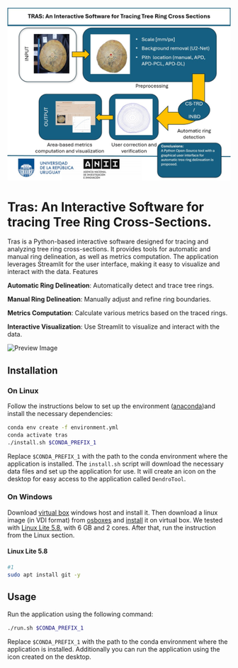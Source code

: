 ![Preview Image](assets/Slide4.jpg)
# Tras: An Interactive Software for tracing Tree Ring Cross-Sections.

Tras is a Python-based interactive software designed for tracing and analyzing tree ring cross-sections. It provides tools for automatic and manual ring delineation, as well as metrics computation. The application leverages Streamlit for the user interface, making it easy to visualize and interact with the data.
Features

**Automatic Ring Delineation**: Automatically detect and trace tree rings.

**Manual Ring Delineation**: Manually adjust and refine ring boundaries.

**Metrics Computation**: Calculate various metrics based on the traced rings.

**Interactive Visualization**: Use Streamlit to visualize and interact with the data.

![Preview Image](assets/preview.png)
## Installation
### On Linux
Follow the instructions below to set up the environment ([anaconda](https://anaconda.com))and install the necessary dependencies:
```bash 
conda env create -f environment.yml
conda activate tras
./install.sh $CONDA_PREFIX_1
```
Replace `$CONDA_PREFIX_1` with the path to the conda environment where
the application is installed. 
The `install.sh` script will download the necessary data files and set up the application for use. It will create an icon on the desktop for easy access to the application called `DendroTool`.
### On Windows
Download [virtual box](https://www.virtualbox.org/wiki/Downloads) windows 
host and install it. 
Then download a linux image (in VDI format) from [osboxes](https://www.osboxes.org/ubuntu/) and [install](https://www.makeuseof.com/how-to-import-vdi-file-into-virtualbox/) it on virtual box. 
We tested with [Linux Lite 5.8](https://www.osboxes.org/linux-lite/#linux-lite-5-8-vbox), 
with 6 GB and 2 cores. After that, run the instruction from the Linux section.

#### Linux Lite 5.8
```bash
#1
sudo apt install git -y
```
## Usage
Run the application using the following command:
```bash
./run.sh $CONDA_PREFIX_1
```
Replace `$CONDA_PREFIX_1` with the path to the conda environment where the application is installed. Additionally you can run the application using the icon created on the desktop.



